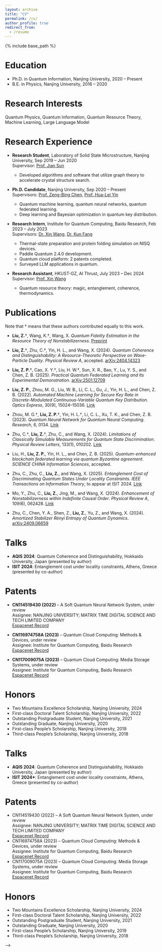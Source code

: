 ```yaml
---
layout: archive
title: "CV"
permalink: /cv/
author_profile: true
redirect_from:
  - /resume
---
```


{% include base_path %}

Education
======
* Ph.D. in Quantum Information, Nanjing University, 2020 – Present
* B.E. in Physics, Nanjing University, 2016 – 2020

Research Interests
======
Quantum Physics, Quantum Information, Quantum Resource Theory, Machine Learning, Large Language Model

Research Experience
======
* **Research Student**, Laboratory of Solid State Microstructure, Nanjing University, Sep 2019 – Jun 2020  
  Supervisor: [Prof. Jian Sun](https://physics.nju.edu.cn/szdw/qbmd/20240321/i262003.html)  
  - Developed algorithms and software that utilize graph theory to accelerate crystal structure search.

* **Ph.D. Candidate**, Nanjing University, Sep 2020 – Present  
  Supervisors: [Prof. Zeng-Bing Chen](https://physics.nju.edu.cn/szdw/qbmd/20240321/i262064.html), [Prof. Hua-Lei Yin](https://physics.nju.edu.cn/szdw/qbmd/20240321/i262064.htm)
  - Quantum machine learning, quantum neural networks, quantum federated learning.  
  - Deep learning and Bayesian optimization in quantum key distribution.

* **Research Intern**, Institute for Quantum Computing, Baidu Research, Feb 2023 – July 2023  
  Supervisors: [Dr. Xin Wang](https://www.xinwang.info/), [Dr. Kun Fang](https://www.kunfang.info/about/)  
  - Thermal-state preparation and protein folding simulation on NISQ devices.  
  - Paddle Quantum 2.4.0 development.  
  - Quantum cloud platform: 2 patents completed.  
  - Surveyed LLM applications in quantum.

* **Research Assistant**, HKUST-GZ, AI Thrust, July 2023 – Dec 2024  
  Supervisor: [Prof. Xin Wang](https://www.xinwang.info/)  
  - Quantum resource theory: magic, entanglement, coherence, thermodynamics.

Publications
======
Note that † means that these authors contributed equally to this work.
- **Liu, Z.**†, Wang, K.†, Wang, X. *Quantum Fidelity Estimation in the Resource Theory of Nonstabilizerness*. [Preprint](https://arxiv.org/abs/2506.12938)

- **Liu, Z.**†, Zhu, C.†, Yin, H. L., and Wang, X. (2024). *Quantum Coherence and Distinguishability: A Resource-Theoretic Perspective on Wave-Particle Duality*. *Physical Review A*, accepted. [arXiv:2404.14323](https://arxiv.org/abs/2404.14323)

- **Liu, Z. P.**†, Cao, X. Y.†, Liu, H. W.†, Sun, X. R., Bao, Y., Lu, Y. S., and Chen, Z. B. (2025). *Practical Quantum Federated Learning and Its Experimental Demonstration*. [arXiv:2501.12709](https://arxiv.org/abs/2501.12709)

- **Liu, Z. P.**, Zhou, M. G., Liu, W. B., Li, C. L., Gu, J., Yin, H. L., and Chen, Z. B. (2022). *Automated Machine Learning for Secure Key Rate in Discrete-Modulated Continuous-Variable Quantum Key Distribution*. *Optics Express*, 30(9), 15024–15036. [Link](https://opg.optica.org/oe/fulltext.cfm?uri=oe-30-9-15024&id=471562)

- Zhou, M. G.†, **Liu, Z. P.**†, Yin, H. L.†, Li, C. L., Xu, T. K., and Chen, Z. B. (2023). *Quantum Neural Network for Quantum Neural Computing*. *Research*, 6, 0134. [Link](https://spj.science.org/doi/full/10.34133/research.0134)

- Zhu, C.†, **Liu, Z.**†, Zhu, C., and Wang, X. (2024). *Limitations of Classically Simulable Measurements for Quantum State Discrimination*. *Physical Review Letters*, 133(1), 010202. [Link](https://journals.aps.org/prl/abstract/10.1103/PhysRevLett.133.010202)

- Liu, H., **Liu, Z. P.**, Yin, H. L., and Chen, Z. B. (2025). *Quantum-enhanced blockchain federated learning via quantum Byzantine agreement*. *SCIENCE CHINA Information Sciences*, accepted.

- Zhu, C., Zhu, C., **Liu, Z.**, and Wang, X. (2025). *Entanglement Cost of Discriminating Quantum States Under Locality Constraints*. *IEEE Transactions on Information Theory*, to appear at ISIT 2024. [Link](https://ieeexplore.ieee.org/abstract/document/10849969?casa_token=jmSke1kAAesAAAAA:9quSB67yxwZJfzn7XxQwlKAiBk5aTtdVHOO1iwYVYQCjpL9cecukbrma_Da-eeHhLQQOwoUgyyxdeg)

- Mo, Y., Zhu, C., **Liu, Z.**, Jing, M., and Wang, X. (2024). *Enhancement of Nonstabilizerness within Indefinite Causal Order*. *Physical Review A*, 109(6), 062428. [Link](https://journals.aps.org/pra/abstract/10.1103/PhysRevA.109.062428)

- Zhu, C., Chen, Y. A., Shen, Z., **Liu, Z.**, Yu, Z., and Wang, X. (2024). *Amortized Stabilizer Rényi Entropy of Quantum Dynamics*. [arXiv:2409.06659](https://arxiv.org/abs/2409.06659)

Talks
======
- **AQIS 2024**: Quantum Coherence and Distinguishability, Hokkaido University, Japan (presented by author)
- **ISIT 2024**: Entanglement cost under locality constraints, Athens, Greece (presented by co-author)

Patents
======
- **CN114519430 (2022)** – A Soft Quantum Neural Network System, under review  
  Assignee: NANJING UNIVERSITY; MATRIX TIME DIGITAL SCIENCE AND TECH LIMITED COMPANY  
  [Espacenet Record](https://worldwide.espacenet.com/patent/search/family/084744063/publication/CN114519430A?q=pn%3DCN114519430A)

- **CN116974758A (2023)** – Quantum Cloud Computing: Methods & Devices, under review  
  Assignee: Institute for Quantum Computing, Baidu Research  
  [Espacenet Record](https://worldwide.espacenet.com/patent/search/family/090761266/publication/CN116974758A?q=pn%3DCN116974758A)

- **CN117009075A (2023)** – Quantum Cloud Computing: Media Storage Systems, under review  
  Assignee: Institute for Quantum Computing, Baidu Research  
  [Espacenet Record](https://worldwide.espacenet.com/patent/search/family/090801366/publication/CN117009075A?q=pn%3DCN117009075A)

Honors
======
- Two Mountains Excellence Scholarship, Nanjing University, 2024  
- First-class Doctoral Talent Scholarship, Nanjing University, 2022  
- Outstanding Postgraduate Student, Nanjing University, 2021  
- Outstanding Graduate, Nanjing University, 2020  
- First-class People’s Scholarship, Nanjing University, 2019  
- Third-class People’s Scholarship, Nanjing University, 2018

<!-- Publications
======
<!-- <ol reversed> -->
<!-- Note that † means that these authors contributed equally to this work.​​
<ul>
  <li><strong>Liu, Z.</strong>†, Wang, K.†, Wang, X. Quantum Fidelity Estimation in the Resource Theory of Nonstabilizerness. <em>Preprint</em>. <a href="https://arxiv.org/abs/2506.12938">arXiv:2506.12938</a></li>

  <li><strong>Liu, Z.</strong>†, Zhu, C.†, Yin, H. L., and Wang, X. (2024). Quantum Coherence and Distinguishability: A Resource-Theoretic Perspective on Wave-Particle Duality. <em>Physical Review A</em>, accepted. <a href="https://arxiv.org/abs/2404.14323">arXiv:2404.14323</a></li>

  <li><strong>Liu, Z. P.</strong>†, Cao, X. Y.†, Liu, H. W.†, Sun, X. R., Bao, Y., Lu, Y. S., and Chen, Z. B. (2025). Practical Quantum Federated Learning and Its Experimental Demonstration. <a href="https://arxiv.org/abs/2501.12709">arXiv:2501.12709</a></li>

  <li><strong>Liu, Z. P.</strong>, Zhou, M. G., Liu, W. B., Li, C. L., Gu, J., Yin, H. L., and Chen, Z. B. (2022). Automated Machine Learning for Secure Key Rate in Discrete-Modulated Continuous-Variable Quantum Key Distribution. <em>Optics Express</em>, 30(9), 15024–15036. <a href="https://opg.optica.org/oe/fulltext.cfm?uri=oe-30-9-15024&id=471562">Link</a></li>

  <li>Zhou, M. G.†, <strong>Liu, Z. P.</strong>†, Yin, H. L.†, Li, C. L., Xu, T. K., and Chen, Z. B. (2023). Quantum Neural Network for Quantum Neural Computing. <em>Research</em>, 6, 0134. <a href="https://spj.science.org/doi/full/10.34133/research.0134">Link</a></li>

  <li>Zhu, C.†, <strong>Liu, Z.</strong>†, Zhu, C., and Wang, X. (2024). Limitations of Classically Simulable Measurements for Quantum State Discrimination. <em>Physical Review Letters</em>, 133(1), 010202. <a href="https://journals.aps.org/prl/abstract/10.1103/PhysRevLett.133.010202">Link</a></li>

  <li>Liu, H., <strong>Liu, Z. P.</strong>, Yin, H. L., and Chen, Z. B. (2025). Quantum-enhanced blockchain federated learning via quantum Byzantine agreement. <em>SCIENCE CHINA Information Sciences</em>, accepted.</li>

  <li>Zhu, C., Zhu, C., <strong>Liu, Z.</strong>, and Wang, X. (2025). Entanglement Cost of Discriminating Quantum States Under Locality Constraints. <em>IEEE Transactions on Information Theory</em>, to appear at ISIT 2024. <a href="https://ieeexplore.ieee.org/abstract/document/10849969?casa_token=jmSke1kAAesAAAAA:9quSB67yxwZJfzn7XxQwlKAiBk5aTtdVHOO1iwYVYQCjpL9cecukbrma_Da-eeHhLQQOwoUgyyxdeg">Link</a></li>

  <li>Mo, Y., Zhu, C., <strong>Liu, Z.</strong>, Jing, M., and Wang, X. (2024). Enhancement of Nonstabilizerness within Indefinite Causal Order. <em>Physical Review A</em>, 109(6), 062428. <a href="https://journals.aps.org/pra/abstract/10.1103/PhysRevA.109.062428">Link</a></li>

  <li>Zhu, C., Chen, Y. A., Shen, Z., <strong>Liu, Z.</strong>, Yu, Z., and Wang, X. (2024). Amortized Stabilizer Rényi Entropy of Quantum Dynamics. <a href="https://arxiv.org/abs/2409.06659">arXiv:2409.06659</a></li>
</ul>
<!-- <ol reversed> -->


Talks
======
<ul>
  <li><strong>AQIS 2024</strong>: Quantum Coherence and Distinguishability, Hokkaido University, Japan (presented by author)</li>
  <li><strong>ISIT 2024*</strong>: Entanglement cost under locality constraints, Athens, Greece (presented by co-author)</li>
</ul>

Patents
======
<ul>
  <li>
    CN114519430 (2022) – A Soft Quantum Neural Network System, under review <br>
    Assignee: NANJING UNIVERSITY; MATRIX TIME DIGITAL SCIENCE AND TECH LIMITED COMPANY<br>
    <a href="https://worldwide.espacenet.com/patent/search/family/084744063/publication/CN114519430A?q=pn%3DCN114519430A" target="_blank">Espacenet Record</a>
  </li>

  <li>
    CN116974758A (2023) – Quantum Cloud Computing: Methods & Devices, under review <br>
    Assignee: Institute for Quantum Computing, Baidu Research<br>
    <a href="https://worldwide.espacenet.com/patent/search/family/090761266/publication/CN116974758A?q=pn%3DCN116974758A" target="_blank">Espacenet Record</a>
  </li>

  <li>
    CN117009075A (2023) – Quantum Cloud Computing: Media Storage Systems, under review <br>
    Assignee: Institute for Quantum Computing, Baidu Research<br>
    <a href="https://worldwide.espacenet.com/patent/search/family/090801366/publication/CN117009075A?q=pn%3DCN117009075A" target="_blank">Espacenet Record</a>
  </li>
</ul>

Honors
======
<ul>
  <li>Two Mountains Excellence Scholarship, Nanjing University, 2024</li>
  <li>First-class Doctoral Talent Scholarship, Nanjing University, 2022</li>
  <li>Outstanding Postgraduate Student, Nanjing University, 2021</li>
  <li>Outstanding Graduate, Nanjing University, 2020</li>
  <li>First-class People’s Scholarship, Nanjing University, 2019</li>
  <li>Third-class People’s Scholarship, Nanjing University, 2018</li>
</ul>  -->


<!-- Education
======
* Ph.D in Quantum Information, Nanjing University, 2026 (expected)
* B.S. in Physics, Naning University, 2016-2020

<!-- Work experience
======
* Spring 2024: Academic Pages Collaborator
  * GitHub University
  * Duties includes: Updates and improvements to template
  * Supervisor: The Users

* Fall 2015: Research Assistant
  * GitHub University
  * Duties included: Merging pull requests
  * Supervisor: Professor Hub

* Summer 2015: Research Assistant
  * GitHub University
  * Duties included: Tagging issues
  * Supervisor: Professor Git -->
  
<!-- Skills
======
* Skill 1
* Skill 2
  * Sub-skill 2.1
  * Sub-skill 2.2
  * Sub-skill 2.3
* Skill 3 -->

<!-- Publications
======
  <ul>{% for post in site.publications reversed %}
    {% include archive-single-cv.html %}
  {% endfor %}</ul>
  
Talks
======
  <ul>{% for post in site.talks reversed %}
    {% include archive-single-talk-cv.html  %}
  {% endfor %}</ul>
  
Teaching
======
  <ul>{% for post in site.teaching reversed %}
    {% include archive-single-cv.html %}
  {% endfor %}</ul>
  
Service and leadership
======
* Currently signed in to 43 different slack teams --> 
